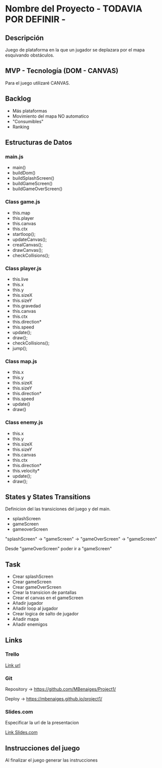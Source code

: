 # Nombre del Proyecto - TODAVIA POR DEFINIR - 

## Descripción

Juego de plataforma en la que un jugador se deplazara por el mapa esquivando obstáculos.

## MVP - Tecnología (DOM - CANVAS)

Para el juego utilizaré CANVAS.

## Backlog
- Más plataformas
- Movimiento del mapa NO automatico
- "Consumibles"
- Ranking

## Estructuras de Datos

### main.js
- main()
- buildDom()
- buildSplashScreen()
- buildGameScreen()
- buildGameOverScreen()
      
### Class game.js
- this.map
- this.player
- this.canvas
- this.ctx
- startloop();
- updateCanvas();
- crealCanvas();
- drawCanvas();
- checkCollisions();
      
### Class player.js
- this.live
- this.x
- this.y
- this.sizeX
- this.sizeY
- this.gravedad
- this.canvas
- this.ctx
- this.direction*
- this.speed
- update();
- draw();
- checkCollisions();
- jump();
      
### Class map.js
- this.x
- this.y
- this.sizeX
- this.sizeY
- this.direction*
- this.speed
- update()
- draw()
      
### Class enemy.js
- this.x
- this.y
- this.sizeX
- this.sizeY
- this.canvas
- this.ctx
- this.direction*
- this.velocity*
- update();
- draw();

## States y States Transitions

Definicion del las transiciones del juego y del main.

- splashScreen
- gameScreen
- gameoverScreen


"splashScreen" -> "gameScreen" -> "gameOverScreen" -> "gameScreen"

Desde "gameOverScreen" poder ir a "gameScreen"

## Task

- Crear splashScreen
- Crear gameScreen
- Crear gameOverScreen
- Crear la transicion de pantallas
- Crear el canvas en el gameScreen
- Añadir jugador
- Añadir loop al jugador
- Crear logica de salto de jugador
- Añadir mapa
- Añadir enemigos

## Links

### Trello

[Link url](https://trello.com)

### Git

Repository -> https://github.com/MBenaiges/Project1/

Deploy -> https://mbenaiges.github.io/project1/

### Slides.com

Especificar la url de la presentacion

[Link Slides.com](http://slides.com)

## Instrucciones del juego 

Al finalizar el juego generar las instrucciones




      
